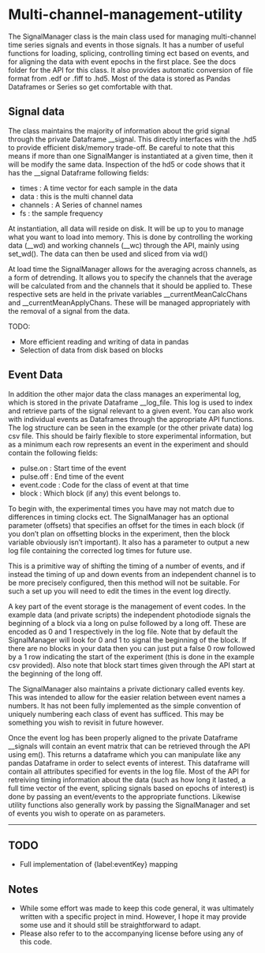 Multi-channel-management-utility
================================

The SignalManager class is the main class used for managing multi-channel time series signals and events in those signals. It has a number of useful functions for loading, splicing, controlling timing ect based on events, and for aligning the data with event epochs in the first place. See the docs folder for the API for this class. It also provides automatic conversion of file format from .edf or .fiff to .hd5. Most of the data is stored as Pandas Dataframes or Series so get comfortable with that. 

Signal data
------------

The class maintains the majority of information about the grid signal through the private Dataframe __signal. This directly interfaces with the .hd5 to provide efficient disk/memory trade-off. Be careful to note that this means if more than one SignalManger is instantiated at a given time, then it will be modify the same data. Inspection of the hd5 or code shows that it has the __signal Dataframe following fields:

  - times : A time vector for each sample in the data
  - data : this is the multi channel data
  - channels : A Series of channel names
  - fs : the sample frequency

At instantiation, all data will reside on disk. It will be up to you to manage what you want to load into memory. This is done by controlling the working data (__wd) and working channels (__wc) through the API, mainly using set_wd(). The data can then be used and sliced from via wd()

At load time the SignalManager allows for the averaging across channels, as a form of detrending. It allows you to specify the channels that the average will be calculated from and the channels that it should be applied to. These respective sets are held in the private variables __currentMeanCalcChans and __currentMeanApplyChans. These will be managed appropriately with the removal of a signal from the data.

TODO:

  - More efficient reading and writing of data in pandas
  - Selection of data from disk based on blocks

Event Data
------------

In addition the other major data the class manages an experimental log, which is stored in the private Dataframe __log_file. This log is used to index and retrieve parts of the signal relevant to a given event. You can also work with individual events as Dataframes through the appropriate API functions. The log structure can be seen in the example (or the other private data) log csv file. This should be fairly flexible to store experimental information, but as a minimum each row represents an event in the experiment and should contain the following fields:

  - pulse.on : Start time of the event
  - pulse.off : End time of the event
  - event.code : Code for the class of event at that time
  - block : Which block (if any) this event belongs to. 

To begin with, the experimental times you have may not match due to differences in timing clocks ect. The SignalManager has an optional parameter (offsets) that specifies an offset for the times in each block (if you don’t plan on offsetting blocks in the experiment, then the block variable obviously isn’t important). It also has a parameter to output a new log file containing the corrected log times for future use.

This is a primitive way of shifting the timing of a number of events, and if instead the timing of up and down events from an independent channel is to be more precisely configured, then this method will not be suitable. For such a set up you will need to edit the times in the event log directly. 

A key part of the event storage is the management of event codes. In the example data (and private scripts) the independent photodiode signals the beginning of a block via a long on pulse followed by a long off. These are encoded as 0 and 1 respectively in the log file. Note that by default the SignalManager will look for 0 and 1 to signal the beginning of the block. If there are no blocks in your data then you can just put a false 0 row followed by a 1 row indicating the start of the experiment (this is done in the example csv provided). Also note that block start times given through the API start at the beginning of the long off.

The SignalManager also maintains a private dictionary called events key. This was intended to allow for the easier relation between event names a numbers. It has not been fully implemented as the simple convention of uniquely numbering each class of event has sufficed. This may be something you wish to revisit in future however. 

Once the event log has been properly aligned to the private Dataframe __signals will contain an event matrix that can be retrieved through the API using em(). This returns a dataframe which you can manipulate like any pandas Dataframe in order to select events of interest. This dataframe will contain all attributes specified for events in the log file. Most of the API for retreiving timing information about the data (such as how long it lasted, a full time vector of the event, splicing signals based on epochs of interest) is done by passing an event/events to the appropriate functions. Likewise utility functions also generally work by passing the SignalManager and set of events you wish to operate on as parameters.  

----------------------------------------------------------------------------------

TODO
------

  - Full implementation of {label:eventKey} mapping
  
Notes
------

- While some effort was made to keep this code general, it was ultimately written with a specific project in mind. However, I hope it may provide some use and it should still be straightforward to adapt. 
- Please also refer to to the accompanying license before using any of this code.

